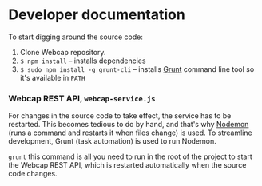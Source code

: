 # Developer documentation

To start digging around the source code:

1. Clone Webcap repository.
2. `$ npm install` – installs dependencies
3. `$ sudo npm install -g grunt-cli` – installs [Grunt][grunt] command line tool so it's available in `PATH`

### Webcap REST API, `webcap-service.js`
For changes in the source code to take effect, the service has to be restarted.
This becomes tedious to do by hand, and that's why [Nodemon][nodemon] (runs a command and restarts it when files change) is used. To streamline development, Grunt (task automation) is used to run Nodemon.

`grunt` this command is all you need to run in the root of the project to start the Webcap REST API, which is restarted automatically when the source code changes.

  [grunt]: http://gruntjs.com/
  [nodemon]: https://npmjs.org/package/grunt-nodemon
